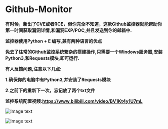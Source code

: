# Github-Monitor

**有时候，新出了CVE或者RCE，但你完全不知道，这款Github监控器就能帮助你第一时间获取漏洞详情,和漏洞EXP/POC,并且发送到你的邮箱中.**

**监控器使用Python + E 编写,兼有两种语言的优点**

**免去了往常的Github监控系统繁杂的搭建操作,只需要一个Windows服务器,安装Python3,和Requests模块,即可运行.**

**有人反馈问题,注意以下几点:**

**1.确保你的电脑中有Python3,并安装了Requests模块**

**2.之前下的重新下一次，忘记放了两个txt文件**

**监控系统配置视频:https://www.bilibili.com/video/BV1Kt4y1U7mL**

![Image text](http://i2.tiimg.com/713319/7bcbf52620e8fdd6.png)

![Image text](http://i2.tiimg.com/713319/2e73c8571f5eeea4.png)
